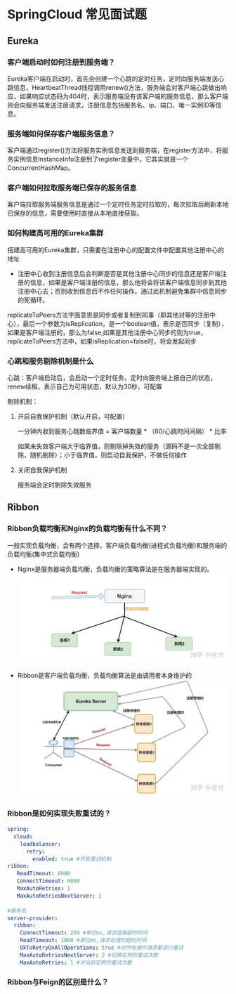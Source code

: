 # SpringCloud 常见面试题
## Eureka
### 客户端启动时如何注册到服务端？

Eureka客户端在启动时，首先会创建一个心跳的定时任务，定时向服务端发送心跳信息，HeartbeatThread线程调用renew()方法，服务端会对客户端心跳做出响应，如果响应状态码为404时，表示服务端没有该客户端的服务信息，那么客户端则会向服务端发送注册请求，注册信息包括服务名、ip、端口、唯一实例ID等信息。

### 服务端如何保存客户端服务信息？

客户端通过register()方法将服务实例信息发送到服务端，在register方法中，将服务实例信息InstanceInfo注册到了register变量中，它其实就是一个ConcurrentHashMap。

### 客户端如何拉取服务端已保存的服务信息

客户端拉取服务端服务信息是通过一个定时任务定时拉取的，每次拉取后刷新本地已保存的信息，需要使用时直接从本地直接获取。

### 如何构建高可用的Eureka集群

搭建高可用的Eureka集群，只需要在注册中心的配置文件中配置其他注册中心的地址

- 注册中心收到注册信息后会判断是否是其他注册中心同步的信息还是客户端注册的信息，如果是客户端注册的信息，那么他将会将该客户端信息同步到其他注册中心去；否则收到信息后不作任何操作。通过此机制避免集群中信息同步的死循环。

replicateToPeers方法字面意思是同步或者复制到同事（即其他对等的注册中心），最后一个参数为isReplication，是一个boolean值，表示是否同步（复制），如果是客户端注册的，那么为false,如果是其他注册中心同步的则为true，replicateToPeers方法中，如果isReplication=false时，将会发起同步

### 心跳和服务剔除机制是什么

心跳：客户端启动后，会启动一个定时任务，定时向服务端上报自己的状态，renew续租，表示自己为可用状态，默认为30秒，可配置

剔除机制：

1. 开启自我保护机制（默认开启，可配置）

   一分钟内收到服务心跳数临界值 = 客户端数量 * （60/心跳时间间隔） * 比率

   如果未失效客户端大于临界值，则剔除掉失效的服务（源码不是一次全部剔除，随机剔除）；小于临界值，则启动自我保护，不做任何操作

2. 关闭自我保护机制

   服务端会定时剔除失效服务

## Ribbon
### Ribbon负载均衡和Nginx的负载均衡有什么不同？
一般实现负载均衡，会有两个选择，客户端负载均衡(进程式负载均衡)和服务端的负载均衡(集中式负载均衡)

* Nginx是服务器端负载均衡，负载均衡的策略算法是在服务器端实现的。
![img.png](common/images/img01.png)

* Ribbon是客户端负载均衡，负载均衡算法是由调用者本身维护的
![img.png](common/images/img02.png)
  
### Ribbon是如何实现失败重试的？
```yaml
spring:
  cloud:
    loadbalancer:
      retry:
        enabled: true #开启重试机制
ribbon:
   ReadTimeout: 6000
   ConnectTimeout: 6000
   MaxAutoRetries: 1
   MaxAutoRetriesNextServer: 2

#服务名
server-provider:
  ribbon:
    ConnectTimeout: 250 #单位ms,请求连接超时时间
    ReadTimeout: 1000 #单位ms,请求处理的超时时间
    OkToRetryOnAllOperations: true #对所有操作请求都进行重试
    MaxAutoRetriesNextServer: 2 #切换实例的重试次数
    MaxAutoRetries: 1 #对当前实例的重试次数
```

### Ribbon与Feign的区别是什么？
